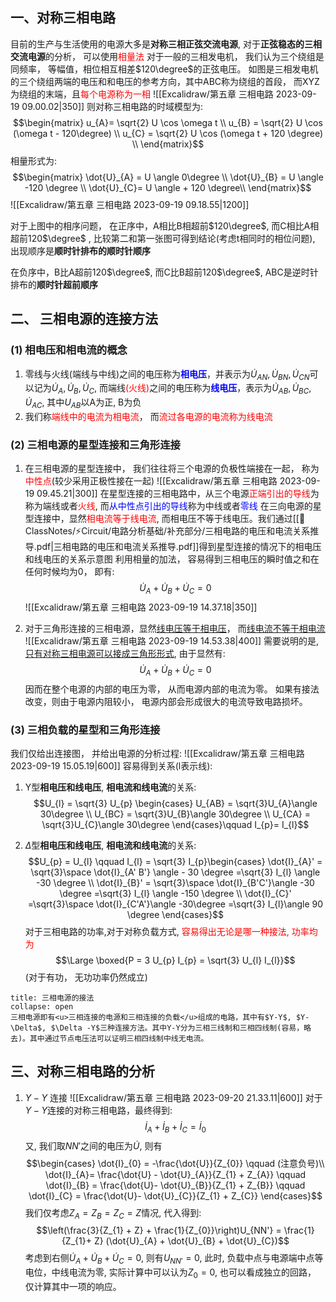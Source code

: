 ## 一、对称三相电路
目前的生产与生活使用的电源大多是**对称三相正弦交流电源**,  对于**正弦稳态的三相交流电源**的分析， 可以使用<mark style="background: transparent; color: red">相量法</mark>
对于一般的三相发电机， 我们认为三个绕组是同频率， 等幅值，相位相互相差$120\degree$的正弦电压。
如图是三相发电机的三个绕组两端的电压和和电压的参考方向，其中ABC称为绕组的首段， 而XYZ为绕组的末端，且<mark style="background: transparent; color: red">每个电源称为一相</mark>
![[Excalidraw/第五章 三相电路 2023-09-19 09.00.02|350]]
则对称三相电路的时域模型为:
$$\begin{matrix}
u_{A}= \sqrt{2} U \cos  \omega t \\
u_{B} = \sqrt{2} U \cos (\omega t - 120\degree) \\
u_{C} = \sqrt{2} U \cos (\omega t + 120 \degree) \\
\end{matrix}$$
相量形式为:
$$\begin{matrix}
\dot{U}_{A} = U \angle 0\degree  \\
\dot{U}_{B} = U \angle -120 \degree \\
\dot{U}_{C}= U \angle + 120 \degree\\
\end{matrix}$$
![[Excalidraw/第五章 三相电路 2023-09-19 09.18.55|1200]]

对于上图中的相序问题， 在正序中，A相比B相超前$120\degree$, 而C相比A相超前120$\degree$ , 比较第二和第一张图可得到结论(考虑t相同时的相位问题), 出现顺序是**顺时针排布的顺时针顺序**

在负序中，B比A超前120$\degree$, 而C比B超前120$\degree$, ABC是逆时针排布的**顺时针超前顺序**

## 二、 三相电源的连接方法
### (1) 相电压和相电流的概念
1. 零线与火线(端线与中线)之间的电压称为<b><mark style="background: transparent; color: blue">相电压</mark></b>，并表示为$\dot{U}_{AN}, \dot{U}_{BN} , \dot{U}_{CN}$可以记为$\dot{U}_{A}, \dot{U}_{B}, \dot{U}_{C}$, 而端线<mark style="background: transparent; color: red">(火线)</mark>之间的电压称为<b><mark style="background: transparent; color: blue">线电压</mark></b>，表示为$\dot{U}_{AB}, \dot{U}_{BC}, \dot{U}_{AC}$, 其中$U_{AB}$以A为正, B为负
2. 我们称<mark style="background: transparent; color: red">端线中的电流为相电流</mark>，  而<mark style="background: transparent; color: red">流过各电源的电流称为线电流</mark> 
### (2) 三相电源的星型连接和三角形连接
1) 在三相电源的星型连接中， 我们往往将三个电源的负极性端接在一起， 称为<mark style="background: transparent; color: red">中性点</mark>(较少采用正极性接在一起)
![[Excalidraw/第五章 三相电路 2023-09-19 09.45.21|300]]
在星型连接的三相电路中，从三个电源<mark style="background: transparent; color: red">正端引出的导线</mark>为称为端线或者<mark style="background: transparent; color: red">火线</mark>, 而<mark style="background: transparent; color: blue">从中性点引出的导线</mark>称为中线或者<mark style="background: transparent; color: blue">零线</mark>
在三向电源的星型连接中，显然<mark style="background: transparent; color: red">相电流等于线电流</mark>, 而相电压不等于线电压。我们通过[[📘ClassNotes/⚡Circuit/电路分析基础/补充部分/三相电路的电压和电流关系推导.pdf|三相电路的电压和电流关系推导.pdf]]得到星型连接的情况下的相电压和线电压的关系示意图
利用相量的加法， 容易得到三相电压的瞬时值之和在任何时候均为0， 即有:
$$\dot{U}_A +  \dot{U}_B  + \dot{U}_C = 0$$
![[Excalidraw/第五章 三相电路 2023-09-19 14.37.18|350]]

2) 对于三角形连接的三相电源，显然<u>线电压等于相电压</u>， 而<u>线电流不等于相电流</u>
![[Excalidraw/第五章 三相电路 2023-09-19 14.53.38|400]]
需要说明的是, <u>只有对称三相电源可以接成三角形形式</u>, 由于显然有:
$$\dot{U}_A +  \dot{U}_B  + \dot{U}_C = 0$$
因而在整个电源的内部的电压为零， 从而电源内部的电流为零。 如果有接法改变，则由于电源内阻较小， 电源内部会形成很大的电流导致电路损坏。

### (3) 三相负载的星型和三角形连接
我们仅给出连接图， 并给出电源的分析过程:
![[Excalidraw/第五章 三相电路 2023-09-19 15.05.19|600]]
容易得到关系(l表示线): 
1. Y型**相电压和线电压**, **相电流和线电流**的关系:
$$U_{l} = \sqrt{3} U_{p} \begin{cases}
U_{AB} = \sqrt{3}U_{A}\angle 30\degree  \\
U_{BC} = \sqrt{3}U_{B}\angle 30\degree  \\
U_{CA} = \sqrt{3}U_{C}\angle 30\degree 
\end{cases}\qquad  I_{p}= I_{l}$$

2. $\Delta$型**相电压和线电压**, **相电流和线电流**的关系:
$$U_{p} = U_{l} \qquad  I_{l} = \sqrt{3} I_{p}\begin{cases}
\dot{I}_{A}' = \sqrt{3}\space \dot{I}_{A' B'} \angle - 30 \degree  =\sqrt{3} I_{l} \angle -30 \degree  \\
\dot{I}_{B}'  = \sqrt{3}\space \dot{I}_{B'C'}\angle -30 \degree   =\sqrt{3} I_{l} \angle  -150 \degree \\
\dot{I}_{C}' =\sqrt{3}\space  \dot{I}_{C'A'}\angle -30\degree =\sqrt{3}  I_{l}\angle 90 \degree 
\end{cases}$$
对于三相电路的功率,对于对称负载方式, <mark style="background: transparent; color: red"> 容易得出无论是哪一种接法, 功率均为</mark>
$$\Large  \boxed{P = 3 U_{p} I_{p} = \sqrt{3} U_{l} I_{l}}$$
(对于有功， 无功功率仍然成立) 
`````ad-note
title: 三相电源的接法
collapse: open
三相电源即有<u>三相连接的电源和三相连接的负载</u>组成的电路，其中有$Y-Y$, $Y-\Delta$, $\Delta -Y$三种连接方法。其中Y-Y分为三相三线制和三相四线制(容易，略去)。其中通过节点电压法可以证明三相四线制中线无电流。
`````

## 三、对称三相电路的分析
1. $Y-Y$ 连接
![[Excalidraw/第五章 三相电路 2023-09-20 21.33.11|600]]
对于$Y-Y$连接的对称三相电路，最终得到:
$$\dot{I}_{A} + \dot{I}_{B} + \dot{I}_{C} = \dot{I}_{0}$$
又, 我们取$NN'$之间的电压为$\dot{U}$, 则有
$$\begin{cases}
\dot{I}_{0} = -\frac{\dot{U}}{Z_{0}} \qquad (注意负号)\\
\dot{I}_{A}= \frac{\dot{U} - \dot{U}_{A}}{Z_{1} + Z_{A}} \qquad 
\dot{I}_{B} = \frac{\dot{U}- \dot{U}_{B}}{Z_{1} + Z_{B}} \qquad 
\dot{I}_{C} = \frac{\dot{U}- \dot{U}_{C}}{Z_{1} + Z_{C}} 
\end{cases}$$
我们仅考虑$Z_A = Z_B = Z_{C}= Z$情况, 代入得到:
$$\left(\frac{3}{Z_{1} + Z} + \frac{1}{Z_{0}}\right)U_{NN'} = \frac{1}{Z_{1}+ Z} (\dot{U}_{A} + \dot{U}_{B} + \dot{U}_{C})$$
考虑到右侧$\dot{U}_{A} + \dot{U}_{B} + \dot{U}_{C} = 0$, 则有$U_{NN'} = 0$, 此时, 负载中点与电源端中点等电位，中线电流为零, 实际计算中可以认为$Z_{0}= 0$, 也可以看成独立的回路， 仅计算其中一项的响应。
